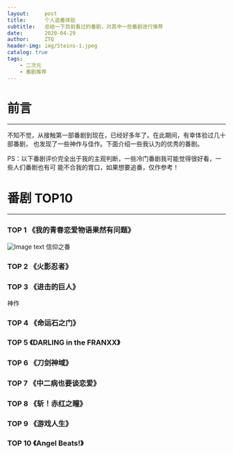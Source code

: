 ```yaml
---
layout:     post
title:      个人追番体验
subtitle:   总结一下目前看过的番剧，对其中一些番剧进行推荐
date:       2020-04-29
author:     ZTQ
header-img: img/Steins-1.jpeg
catalog: true
tags:
    - 二次元
    - 番剧推荐
---
```

# 前言
---

   不知不觉，从接触第一部番剧到现在，已经好多年了。在此期间，有幸体验过几十部番剧，
   也发现了一些神作与佳作。下面介绍一些我认为的优秀的番剧。
   
   PS：以下番剧评价完全出于我的主观判断，一些冷门番剧我可能觉得很好看，一些人们番剧也有可
    能不合我的胃口，如果想要追番，仅作参考！
   
# 番剧 TOP10
---

### TOP 1 《我的青春恋爱物语果然有问题》

![Image text](https://timgsa.baidu.com/timg?image&quality=80&size=b9999_10000&sec=1588162874737&di=0c999c52e6a930897991ee9ccce32365&imgtype=0&src=http%3A%2F%2Fhbimg.b0.upaiyun.com%2F810aec44e6e4c90cac998060b7f596180edc3caf1a10c4-dul6UV_fw658)
   信仰之番
    
### TOP 2 《火影忍者》
 
### TOP 3 《进击的巨人》

   神作

### TOP 4 《命运石之门》
    
### TOP 5 《DARLING in the FRANXX》

### TOP 6 《刀剑神域》
   
### TOP 7 《中二病也要谈恋爱》

### TOP 8 《斩！赤红之瞳》

### TOP 9 《游戏人生》

### TOP 10 《Angel Beats!》
    
